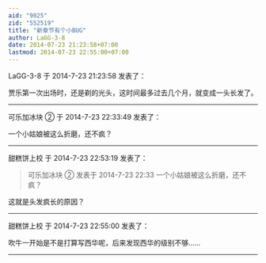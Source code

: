 ```yaml
---
aid: "9025"
zid: "552519"
title: "新章节有个小BUG"
author: LaGG-3-8
date: 2014-07-23 21:23:58+07:00
lastmod: 2014-07-23 22:55:00+07:00
---
```


LaGG-3-8 于 2014-7-23 21:23:58 发表了：

贾乐第一次出场时，还是剃的光头，这时间最多过去几个月，就变成一头长发了。

---

可乐加冰块 ② 于 2014-7-23 22:33:49 发表了：

一个小姑娘被这么折磨，还不疯？

---

甜糕饼上校 于 2014-7-23 22:53:19 发表了：

> 可乐加冰块 ② 发表于 2014-7-23 22:33 一个小姑娘被这么折磨，还不疯？

这就是头发疯长的原因？

---

甜糕饼上校 于 2014-7-23 22:55:00 发表了：

吹牛一开始是不是打算写西华呢，后来发现西华的级别不够……

---
